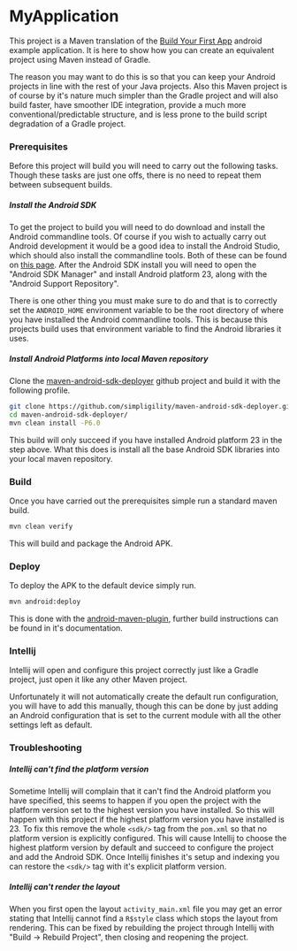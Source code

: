 MyApplication
=============

This project is a Maven translation of the 
[Build Your First App](https://developer.android.com/training/basics/firstapp/creating-project.html) android example 
application. It is here to show how you can create an equivalent project using Maven instead of Gradle. 

The reason you may want to do this is so that you can keep your Android projects in line with the rest of your Java 
projects. Also this Maven project is of course by it's nature much simpler than the Gradle project and will also build 
faster, have smoother IDE integration, provide a much more conventional/predictable structure, and is less prone to the 
build script degradation of a Gradle project.

### Prerequisites

Before this project will build you will need to carry out the following tasks. Though these tasks are just one offs, 
there is no need to repeat them between subsequent builds.

##### Install the Android SDK

To get the project to build you will need to do download and install the Android commandline tools. Of course if you 
wish to actually carry out Android development it would be a good idea to install the Android Studio, which should also 
install the commandline tools. Both of these can be found on 
[this page](https://developer.android.com/studio/index.html). After the Android SDK install you will need to open the 
"Android SDK Manager" and install Android platform 23, along with the "Android Support Repository".

There is one other thing you must make sure to do and that is to correctly set the `ANDROID_HOME` environment variable 
to be the root directory of where you have installed the Android commandline tools. This is because this projects build 
uses that environment variable to find the Android libraries it uses.

##### Install Android Platforms into local Maven repository

Clone the [maven-android-sdk-deployer](https://github.com/simpligility/maven-android-sdk-deployer) github project and 
build it with the following profile.
```bash
git clone https://github.com/simpligility/maven-android-sdk-deployer.git
cd maven-android-sdk-deployer/
mvn clean install -P6.0 
```
This build will only succeed if you have installed Android platform 23 in the step above. What this does is install all 
the base Android SDK libraries into your local maven repository.

### Build

Once you have carried out the prerequisites simple run a standard maven build.

```bash
mvn clean verify
```

This will build and package the Android APK.

### Deploy

To deploy the APK to the default device simply run.

```bash
mvn android:deploy
```

This is done with the [android-maven-plugin](https://simpligility.github.io/android-maven-plugin/), further build 
instructions can be found in it's documentation.

### Intellij

Intellij will open and configure this project correctly just like a Gradle project, just open it like any other Maven 
project.

Unfortunately it will not automatically create the default run configuration, you will have to add this manually, though 
this can be done by just adding an Android configuration that is set to the current module with all the other settings 
left as default.

### Troubleshooting

##### Intellij can't find the platform version

Sometime Intellij will complain that it can't find the Android platform you have specified, this seems to happen if you 
open the project with the platform version set to the highest version you have installed. So this will happen with this 
project if the highest platform version you have installed is 23. To fix this remove the whole `<sdk/>` tag from the 
`pom.xml` so that no platform version is explicitly configured. This will cause Intellij to choose the highest platform 
version by default and succeed to configure the project and add the Android SDK. Once Intellij finishes it's setup and 
indexing you can restore the `<sdk/>` tag with it's explicit platform version.

##### Intellij can't render the layout

When you first open the layout `activity_main.xml` file you may get an error stating that Intellij cannot find a 
`R$style` class which stops the layout from rendering. This can be fixed by rebuilding the project through Intellij with
"Build -> Rebuild Project", then closing and reopening the project.